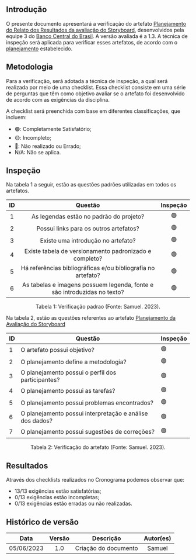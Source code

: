 ## Introdução

O presente documento apresentará a verificação do artefato [Planejamento do Relato dos Resultados da avaliação do Storyboard](https://interacao-humano-computador.github.io/2023.1-BancoCentral/#/design_prototipo/storyboard/planejamento_relato?id=introdu%c3%a7%c3%a3o), desenvolvidos pela equipe 3 do [Banco Central do Brasil](https://interacao-humano-computador.github.io/2023.1-BancoCentral/). A versão avaliada é a 1.3. A técnica de inspeção será aplicada para verificar esses artefatos, de acordo com o [planejamento](../planejamento.md) estabelecido.

## Metodologia

Para a verificação, será adotada a técnica de inspeção, a qual será realizada por meio de uma checklist. Essa checklist consiste em uma série de perguntas que têm como objetivo avaliar se o artefato foi desenvolvido de acordo com as exigências da disciplina.

A checklist será preenchida com base em diferentes classificações, que incluem:

- 🟢: Completamente Satisfatório;
- 🟡: Incompleto;
- 🔴: Não realizado ou Errado;
- N/A: Não se aplica.

## Inspeção

Na tabela 1 a seguir, estão as questões padrões utilizadas em todos os artefatos.

| ID |                                 Questão                                 | Inspeção |
| :-: | :-----------------------------------------------------------------------: | :--------: |
| 1 |                 As legendas estão no padrão do projeto?                 |     🟢     |
| 2 |                  Possui links para os outros artefatos?                  |     🟢     |
| 3 |                   Existe uma introdução no artefato?                   |     🟢     |
| 4 |          Existe tabela de versionamento padronizado e completo?          |     🟢     |
| 5 |      Há referências bibliográficas e/ou bibliografia no artefato?      |     🟢     |
| 6 | As tabelas e imagens possuem legenda, fonte e são introduzidas no texto? |     🟢     |

<div style="text-align: center">
    <p> Tabela 1: Verificação padrao (Fonte: Samuel. 2023).</p>
</div>

Na tabela 2, estão as questões referentes ao artefato [Planejamento da Avaliação do Storyboard](https://interacao-humano-computador.github.io/2023.1-BancoCentral/#/design_prototipo/storyboard/planejamento_avaliacao)

| ID | Questão                                                    | Inspeção |
| -- | ----------------------------------------------------------- | ---------- |
| 1  | O artefato possui objetivo?                                 | 🟢         |
| 2  | O planejamento define a metodologia?                        | 🟢         |
| 3  | O planejamento possui o perfil dos participantes?           | 🟢         |
| 4  | O planejamento possui as tarefas?                           | 🟢         |
| 5  | O planejamento possui problemas encontrados?                | 🟢         |
| 6  | O planejamento possui interpretação e análise dos dados? | 🟢         |
| 7  | O planejamento possui sugestões de correções?            | 🟢         |

<div style="text-align: center">
    <p> Tabela 2: Verificação do artefato
 (Fonte: Samuel. 2023).</p>
</div>

## Resultados

Através dos checklists realizados no Cronograma podemos observar que:

- 13/13 exigências estão satisfatórias;
- 0/13 exigências estão incompletas;
- 0/13 exigências estão erradas ou não realizadas.

## Histórico de versão

|    Data    | Versão |      Descrição      | Autor(es) |
| :--------: | :-----: | :--------------------: | :-------: |
| 05/06/2023 |   1.0   | Criação do documento |  Samuel  |
